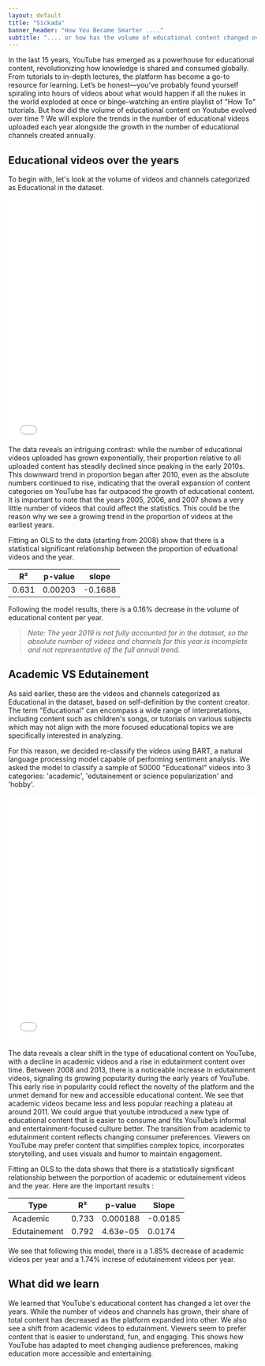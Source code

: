 ```yaml
---
layout: default
title: "Sickada"
banner_header: "How You Became Smarter ...."
subtitle: ".... or how has the volume of educational content changed over time"
---
```


In the last 15 years, YouTube has emerged as a powerhouse for educational content, revolutionizing how knowledge is shared and consumed globally. From tutorials to in-depth lectures, the platform has become a go-to resource for learning. Let’s be honest—you’ve probably found yourself spiraling into hours of videos about what would happen if all the nukes in the world exploded at once or binge-watching an entire playlist of "How To" tutorials. But how did the volume of educational content on Youtube evolved over time ? We will explore the trends in the number of educational videos uploaded each year alongside the growth in the number of educational channels created annually.

## **Educational videos over the years**
To begin with, let's look at the volume of videos and channels categorized as Educational in the dataset.
<div>
  <iframe src="assets/plots/educational_videos_number_proportion_per_year.html" width="100%" height="500" frameborder="0"></iframe>
</div>
The data reveals an intriguing contrast: while the number of educational videos uploaded has grown exponentially, their proportion relative to all uploaded content has steadily declined since peaking in the early 2010s. This downward trend in proportion began after 2010, even as the absolute numbers continued to rise, indicating that the overall expansion of content categories on YouTube has far outpaced the growth of educational content. It is important to note that the years 2005, 2006, and 2007 shows a very little number of videos that could affect the statistics. This could be the reason why we see a growing trend in the proportion of videos at the earliest years.

Fitting an OLS to the data (starting from 2008) show that there is a statistical significant relationship between the proportion of eduational videos and the year. 

|R²|p-value|slope|
|--|-------|-----|
|0.631|0.00203|-0.1688|

Following the model results, there is a 0.16% decrease in the volume of educational content per year.

<!-- What about the number of educational channels ? -->
<!-- <div>
  <iframe src="assets/educational_channel_number_proportion_per_year.html" width="100%" height="500" frameborder="0"></iframe>
  <p style="text-align: center;">Figure 1: Dummy Plotly Chart</p>
</div>
This plot highlight a reccuring trend: while the number of educational channels created per year is growing, the proportion of educational channels is decreasing. A particularly striking observation is the sharp decline in both the absolute number and the proportion of educational channels created in 2018, marking a challenging year for the creation of educational content. This could suggests a significant shift in the platform's dynamics or external factors influencing creators’ decisions during this year. -->

>*Note: The year 2019 is not fully accounted for in the dataset, so the absolute number of videos and channels for this year is incomplete and not representative of the full annual trend.*

## **Academic VS Edutainement**
As said earlier, these are the videos and channels categorized as Educational in the dataset, based on self-definition by the content creator. The term "Educational" can encompass a wide range of interpretations, including content such as children's songs, or tutorials on various subjects which may not align with the more focused educational topics we are specifically interested in analyzing.

For this reason, we decided re-classify the videos using BART, a natural language processing model capable of performing sentiment analysis. We asked the model to classify a sample of 50000 "Educational" videos into 3 categories: 'academic', 'edutainement or science popularization' and 'hobby'.
<div>
  <iframe src="assets/plots/proportion_video_type_per_year.html" width="100%" height="500" frameborder="0"></iframe>
</div>

The data reveals a clear shift in the type of educational content on YouTube, with a decline in academic videos and a rise in edutainment content over time. Between 2008 and 2013, there is a noticeable increase in edutainment videos, signaling its growing popularity during the early years of YouTube. This early rise in popularity could reflect the novelty of the platform and the unmet demand for new and accessible educational content. We see that academic videos became less and less popular reaching a plateau at around 2011. We could argue that youtube introduced a new type of educational content that is easier to consume and fits YouTube’s informal and entertainment-focused culture better. The transition from academic to edutainment content reflects changing consumer preferences. Viewers on YouTube may prefer content that simplifies complex topics, incorporates storytelling, and uses visuals and humor to maintain engagement.

Fitting an OLS to the data shows that there is a statistically significant relationship between the porportion of academic or edutainement videos and the year. Here are the important results :

| Type      | R²   | p-value | Slope |
|-----------|------|---------|-------|
| Academic | 0.733 | 0.000188 | -0.0185 |
| Edutainement | 0.792 | 4.63e-05 | 0.0174 |

We see that following this model, there is a 1.85% decrease of academic videos per year and a 1.74% increse of edutainement videos per year.

## **What did we learn**
We learned that YouTube's educational content has changed a lot over the years. While the number of videos and channels has grown, their share of total content has decreased as the platform expanded into other. We also see a shift from academic videos to edutainment. Viewers seem to prefer content that is easier to understand, fun, and engaging. This shows how YouTube has adapted to meet changing audience preferences, making education more accessible and entertaining.